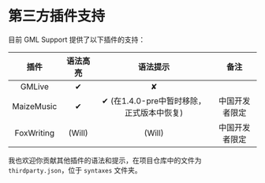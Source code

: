 # 第三方插件支持

目前 GML Support 提供了以下插件的支持：

 插件 | 语法高亮 | 语法提示 | 备注 
 :--: | :-----: | :----:| :--: 
 GMLive| ✔ | ✘ | 
 MaizeMusic | ✔ | ✔ (在1.4.0-pre中暂时移除，正式版本中恢复)| 中国开发者限定 
 FoxWriting | (Will) | (Will) | 中国开发者限定 

我也欢迎你贡献其他插件的语法和提示，在项目仓库中的文件为 `thirdparty.json`，位于 `syntaxes` 文件夹。